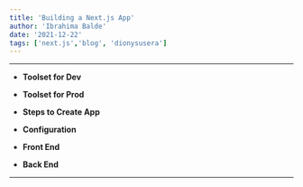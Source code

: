 ```yaml
---
title: 'Building a Next.js App'
author: 'Ibrahima Balde'
date: '2021-12-22'
tags: ['next.js','blog', 'dionysusera']
---
```


___

- **Toolset for Dev**
- **Toolset for Prod**

- **Steps to Create App**
- **Configuration**

- **Front End**
- **Back End**

___
